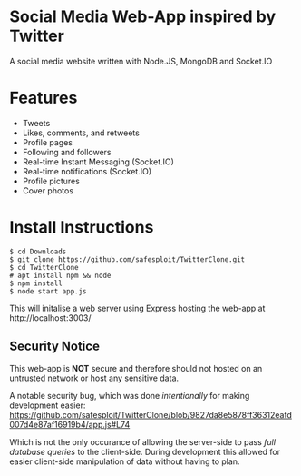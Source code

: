 # Social Media Web-App inspired by Twitter
A social media website written with Node.JS, MongoDB and Socket.IO

# Features

- Tweets
- Likes, comments, and retweets
- Profile pages
- Following and followers
- Real-time Instant Messaging (Socket.IO)
- Real-time notifications (Socket.IO)
- Profile pictures
- Cover photos

# Install Instructions

    $ cd Downloads
    $ git clone https://github.com/safesploit/TwitterClone.git
    $ cd TwitterClone
    # apt install npm && node
    $ npm install 
    $ node start app.js


This will initalise a web server using Express hosting the web-app at http://localhost:3003/

## Security Notice

This web-app is **NOT** secure and therefore should not hosted on an untrusted network or host any sensitive data.

A notable security bug, which was done _intentionally_ for making development easier: 
https://github.com/safesploit/TwitterClone/blob/9827da8e5878ff36312eafd007d4e87af16919b4/app.js#L74

Which is not the only occurance of allowing the server-side to pass _full database queries_ to the client-side.
During development this allowed for easier client-side manipulation of data without having to plan.